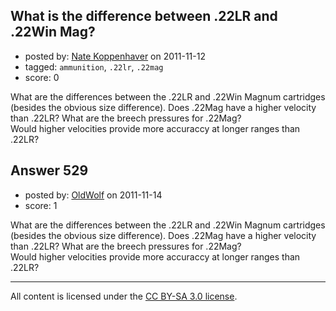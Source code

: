 ## What is the difference between .22LR and .22Win Mag?

- posted by: [Nate Koppenhaver](https://stackexchange.com/users/-1/90-nate-koppenhaver) on 2011-11-12
- tagged: `ammunition`, `.22lr`, `.22mag`
- score: 0

What are the differences between the .22LR and .22Win Magnum cartridges (besides the obvious size difference). Does .22Mag have a higher velocity than .22LR? What are the breech pressures for .22Mag?  
Would higher velocities provide more accuraccy at longer ranges than .22LR?


## Answer 529

- posted by: [OldWolf](https://stackexchange.com/users/-1/111-oldwolf) on 2011-11-14
- score: 1

What are the differences between the .22LR and .22Win Magnum cartridges (besides the obvious size difference). Does .22Mag have a higher velocity than .22LR? What are the breech pressures for .22Mag?  
Would higher velocities provide more accuraccy at longer ranges than .22LR?



---

All content is licensed under the [CC BY-SA 3.0 license](https://creativecommons.org/licenses/by-sa/3.0/).
